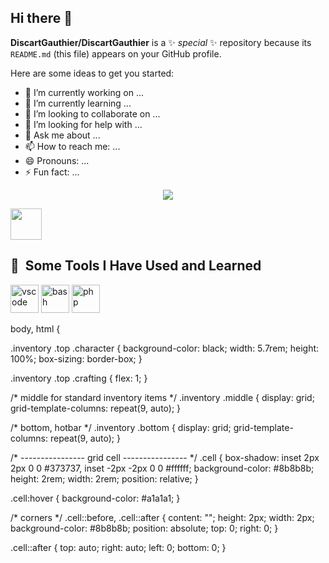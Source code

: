 ## Hi there 👋

**DiscartGauthier/DiscartGauthier** is a ✨ _special_ ✨ repository because its `README.md` (this file) appears on your GitHub profile.

Here are some ideas to get you started:

- 🔭 I’m currently working on ...
- 🌱 I’m currently learning ...
- 👯 I’m looking to collaborate on ...
- 🤔 I’m looking for help with ...
- 💬 Ask me about ...
- 📫 How to reach me: ...
- 😄 Pronouns: ...
- ⚡ Fun fact: ...

<p align="center">
  <img src="https://capsule-render.vercel.app/api?text=Hey Everyone!🕹️&animation=fadeIn&type=waving&color=gradient&height=100"/>
</p>

<a href="https://www.instagram.com/thepiyushmalhotra/">
  <img height="50" src="https://user-images.githubusercontent.com/46517096/166974368-9798f39f-1f46-499c-b14e-81f0a3f83a06.png"/>
</a>

<h2> 🚀 &nbsp;Some Tools I Have Used and Learned</h2>
<p align="left">
<img src="https://cdn.jsdelivr.net/gh/devicons/devicon/icons/vscode/vscode-original.svg" alt="vscode" width="45" height="45"/>
<img src="https://cdn.jsdelivr.net/gh/devicons/devicon/icons/bash/bash-original.svg" alt="bash" width="45" height="45"/>
<img src="https://cdn.jsdelivr.net/gh/devicons/devicon/icons/php/php-original.svg" alt="php" width="45" height="45"/>
</p>



<!DOCTYPE html>

<!-- bottom left -->
<div class="tr-bl s-bl"></div>

<!-- top right -->
<div class="bl-tr s-tr"></div>

<!-- bottom right -->
<div class="tl-br"></div>
<div class="tr-br s-br"></div>
<div class="bl-br s-br"></div>
<div class="br-br"></div>

<!-- actual inventory -->
<div class="inventory middle">
<div class="top">
<div class="armor">
<div class="cell helmet"></div>
<div class="cell chest"></div>
<div class="cell leggings"></div>
<div class="cell boots"></div>
</div>
<div class="character cell"></div>
<div class="cell left"></div>
<div class="crafting"></div>
</div>
<div class="middle">
<div class="cell"></div>
<div class="cell"></div>
<div class="cell"></div>
<div class="cell"></div>
<div class="cell"></div>
<div class="cell"></div>
<div class="cell"></div>
<div class="cell"></div>
<div class="cell"></div>
<div class="cell"></div>
<div class="cell"></div>
<div class="cell"></div>
<div class="cell"></div>
<div class="cell"></div>
<div class="cell"></div>
<div class="cell"></div>
<div class="cell"></div>
<div class="cell"></div>
<div class="cell"></div>
<div class="cell"></div>
<div class="cell"></div>
<div class="cell"></div>
<div class="cell"></div>
<div class="cell"></div>
<div class="cell"></div>
<div class="cell"></div>
<div class="cell"></div>
</div>
<div class="bottom">
<div class="cell"></div>
<div class="cell"></div>
<div class="cell"></div>
<div class="cell"></div>
<div class="cell"></div>
<div class="cell"></div>
<div class="cell"></div>
<div class="cell"></div>
<div class="cell"></div>
</div>
</div>
</div>
</body>
</html>


body, html {

.inventory .top .character {
background-color: black;
width: 5.7rem;
height: 100%;
box-sizing: border-box;
}

.inventory .top .crafting { flex: 1; }

/* middle for standard inventory items */
.inventory .middle {
display: grid;
grid-template-columns: repeat(9, auto);
}

/* bottom, hotbar */
.inventory .bottom {
display: grid;
grid-template-columns: repeat(9, auto);
}

/* ---------------- grid cell ---------------- */
.cell {
box-shadow: inset 2px 2px 0 0 #373737, inset -2px -2px 0 0 #ffffff;
background-color: #8b8b8b;
height: 2rem;
width: 2rem;
position: relative;
}

.cell:hover { background-color: #a1a1a1; }

/* corners */
.cell::before,
.cell::after {
content: "";
height: 2px;
width: 2px;
background-color: #8b8b8b;
position: absolute;
top: 0;
right: 0;
}

.cell::after {
top: auto;
right: auto;
left: 0;
bottom: 0;
}



